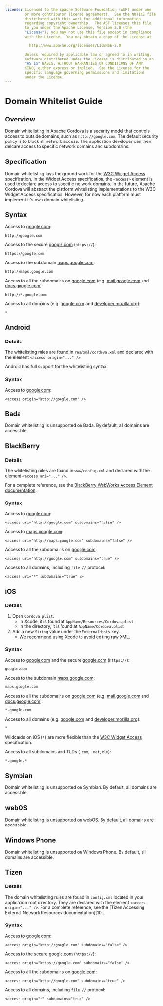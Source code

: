 ```yaml
---
license: Licensed to the Apache Software Foundation (ASF) under one
         or more contributor license agreements.  See the NOTICE file
         distributed with this work for additional information
         regarding copyright ownership.  The ASF licenses this file
         to you under the Apache License, Version 2.0 (the
         "License"); you may not use this file except in compliance
         with the License.  You may obtain a copy of the License at

           http://www.apache.org/licenses/LICENSE-2.0

         Unless required by applicable law or agreed to in writing,
         software distributed under the License is distributed on an
         "AS IS" BASIS, WITHOUT WARRANTIES OR CONDITIONS OF ANY
         KIND, either express or implied.  See the License for the
         specific language governing permissions and limitations
         under the License.
---
```


Domain Whitelist Guide
=====================

Overview
--------

Domain whitelisting in Apache Cordova is a security model that controls access to outside domains, such as `http://google.com`. The default security policy is to block all network access. The application developer can then delcare access to specific network domains and subdomains.

Specification
-------------

Domain whitelisting lays the ground work for the [W3C Widget Access][1] specification. In the Widget Access specification, the `<access>` element is used to declare access to specific network domains. In the future, Apache Cordova will abstract the platform whitelisting implementations to the W3C Widget Access specification. However, for now each platform must implement it's own domain whitelisting.

Syntax
------

Access to [google.com][2]:

    http://google.com

Access to the secure [google.com][3] (`https://`):

    https://google.com

Access to the subdomain [maps.google.com][4]:

    http://maps.google.com

Access to all the subdomains on [google.com][2] (e.g. [mail.google.com][5] and [docs.google.com][6]):

    http://*.google.com

Access to all domains (e.g. [google.com][2] and [developer.mozilla.org][7]):

    *

Android
-------

### Details

The whitelisting rules are found in `res/xml/cordova.xml` and declared with the element `<access origin="..." />`.

Android has full support for the whitelisting syntax.

### Syntax

Access to [google.com][2]:

    <access origin="http://google.com" />

Bada
----

Domain whitelisting is unsupported on Bada. By default, all domains are accessible.

BlackBerry
----------

### Details

The whitelisting rules are found in `www/config.xml` and declared with the element `<access uri="..." />`.

For a complete reference, see the [BlackBerry WebWorks Access Element documentation][8].

### Syntax

Access to [google.com][2]:

    <access uri="http://google.com" subdomains="false" />

Access to  [maps.google.com][4]:

    <access uri="http://maps.google.com" subdomains="false" />

Access to all the subdomains on [google.com][2]:

    <access uri="http://google.com" subdomains="true" />

Access to all domains, including `file://` protocol:

    <access uri="*" subdomains="true" />

iOS
---

### Details

1. Open `Cordova.plist`.
    - In Xcode, it is found at `AppName/Resources/Cordova.plist`
    - In the directory, it is found at `AppName/Cordova.plist`
2. Add a new `String` value under the `ExternalHosts` key.
    - We recommend using Xcode to avoid editing raw XML.


### Syntax

Access to [google.com][2] and the secure [google.com][3] (`https://`):

    google.com

Access to the subdomain [maps.google.com][4]:

    maps.google.com

Access to all the subdomains on [google.com][2] (e.g. [mail.google.com][5] and [docs.google.com][6]):

    *.google.com

Access to all domains (e.g. [google.com][2] and [developer.mozilla.org][7]):

    *

Wildcards on iOS (`*`) are more flexible than the [W3C Widget Access][1] specification.

Access to all subdomains and TLDs (`.com`, `.net`, etc):

    *.google.*

Symbian
-------

Domain whitelisting is unsupported on Symbian. By default, all domains are accessible.

webOS
-----

Domain whitelisting is unsupported on webOS. By default, all domains are accessible.

Windows Phone
-------------

Domain whitelisting is unsupported on Windows Phone. By default, all domains are accessible.

Tizen
----------

### Details

The domain whitelisting rules are found in `config.xml` located in your application root directory.
They are declared with the element `<access origin="..." />`.
For a complete reference, see the [Tizen Accessing External Network Resources documentation][10].

### Syntax

Access to [google.com][2]:

    <access origin="http://google.com" subdomains="false" />

Access to the secure [google.com][3] (`https://`):

    <access origin="https://google.com" subdomains="false" />

Access to all the subdomains on [google.com][2]:

    <access origin="http://google.com" subdomains="true" />

Access to all domains, including `file://` protocol:

    <access origin="*" subdomains="true" />

[1]: http://www.w3.org/TR/widgets-access/
[2]: http://google.com
[3]: https://google.com
[4]: http://maps.google.com
[5]: http://mail.google.com
[6]: http://docs.google.com
[7]: http://developer.mozilla.org
[8]: https://developer.blackberry.com/html5/documentation/ww_developing/Access_element_834677_11.html
[9]: https://developer.tizen.org/help/topic/org.tizen.help.gs/Creating%20a%20Project.html?path=0_1_1_4#8814682_CreatingaProject-AccessingExternalNetworkResources
